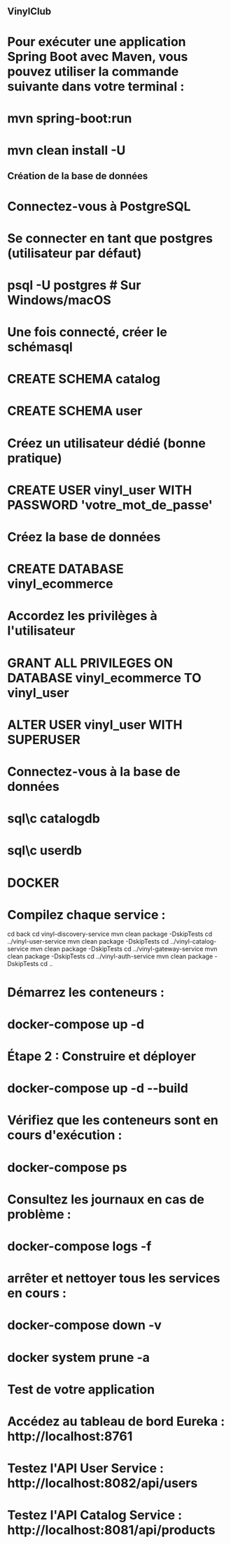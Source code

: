 ## VinylClub

# Pour exécuter une application Spring Boot avec Maven, vous pouvez utiliser la commande suivante dans votre terminal :
# mvn spring-boot:run

# mvn clean install -U

## Création de la base de données
# Connectez-vous à PostgreSQL

# Se connecter en tant que postgres (utilisateur par défaut)
# psql -U postgres        # Sur Windows/macOS

# Une fois connecté, créer le schémasql
# CREATE SCHEMA catalog
# CREATE SCHEMA user

# Créez un utilisateur dédié (bonne pratique)

# CREATE USER vinyl_user WITH PASSWORD 'votre_mot_de_passe'

# Créez la base de données

# CREATE DATABASE vinyl_ecommerce

# Accordez les privilèges à l'utilisateur

# GRANT ALL PRIVILEGES ON DATABASE vinyl_ecommerce TO vinyl_user
# ALTER USER vinyl_user WITH SUPERUSER

# Connectez-vous à la base de données

# sql\c catalogdb
# sql\c userdb


# DOCKER
# Compilez chaque service :

cd back
cd vinyl-discovery-service
mvn clean package -DskipTests
cd ../vinyl-user-service
mvn clean package -DskipTests
cd ../vinyl-catalog-service
mvn clean package -DskipTests
cd ../vinyl-gateway-service
mvn clean package -DskipTests
cd ../vinyl-auth-service
mvn clean package -DskipTests
cd ..

# Démarrez les conteneurs :

# docker-compose up -d

# Étape 2 : Construire et déployer

# docker-compose up -d --build

# Vérifiez que les conteneurs sont en cours d'exécution :
# docker-compose ps

# Consultez les journaux en cas de problème :

# docker-compose logs -f

# arrêter et nettoyer tous les services en cours : 

# docker-compose down -v
# docker system prune -a

# Test de votre application

# Accédez au tableau de bord Eureka : http://localhost:8761
# Testez l'API User Service : http://localhost:8082/api/users
# Testez l'API Catalog Service : http://localhost:8081/api/products

